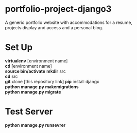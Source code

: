 # portfolio-project-django3
A generic portfolio website with accommodations for a resume,  
projects display and access and a personal blog.  

# Set Up 
**virtualenv** [environment name]  
**cd** [environment name]  
**source bin/activate**
**mkdir** src    
**cd** src  
**git** clone [this repository link]
**pip** install django  
**python manage.py makemigrations**  
**python manage.py migrate**   
  

# Test Server
**python manage.py runsevrer**
